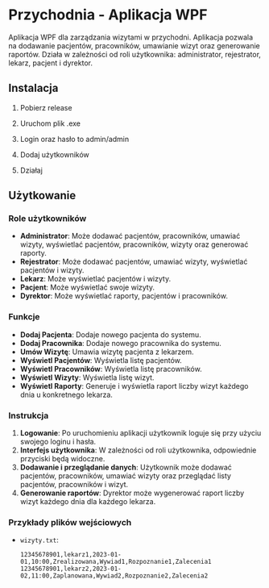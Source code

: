 # Przychodnia - Aplikacja WPF

Aplikacja WPF dla zarządzania wizytami w przychodni. Aplikacja pozwala na dodawanie pacjentów, pracowników, umawianie wizyt oraz generowanie raportów. Działa w zależności od roli użytkownika: administrator, rejestrator, lekarz, pacjent i dyrektor.

## Instalacja

1. Pobierz release

2. Uruchom plik .exe

3. Login oraz hasło to admin/admin

4. Dodaj użytkowników

5. Działaj
   
## Użytkowanie

### Role użytkowników

- **Administrator**: Może dodawać pacjentów, pracowników, umawiać wizyty, wyświetlać pacjentów, pracowników, wizyty oraz generować raporty.
- **Rejestrator**: Może dodawać pacjentów, umawiać wizyty, wyświetlać pacjentów i wizyty.
- **Lekarz**: Może wyświetlać pacjentów i wizyty.
- **Pacjent**: Może wyświetlać swoje wizyty.
- **Dyrektor**: Może wyświetlać raporty, pacjentów i pracowników.

### Funkcje

- **Dodaj Pacjenta**: Dodaje nowego pacjenta do systemu.
- **Dodaj Pracownika**: Dodaje nowego pracownika do systemu.
- **Umów Wizytę**: Umawia wizytę pacjenta z lekarzem.
- **Wyświetl Pacjentów**: Wyświetla listę pacjentów.
- **Wyświetl Pracowników**: Wyświetla listę pracowników.
- **Wyświetl Wizyty**: Wyświetla listę wizyt.
- **Wyświetl Raporty**: Generuje i wyświetla raport liczby wizyt każdego dnia u konkretnego lekarza.

### Instrukcja

1. **Logowanie**: Po uruchomieniu aplikacji użytkownik loguje się przy użyciu swojego loginu i hasła.
2. **Interfejs użytkownika**: W zależności od roli użytkownika, odpowiednie przyciski będą widoczne.
3. **Dodawanie i przeglądanie danych**: Użytkownik może dodawać pacjentów, pracowników, umawiać wizyty oraz przeglądać listy pacjentów, pracowników i wizyt.
4. **Generowanie raportów**: Dyrektor może wygenerować raport liczby wizyt każdego dnia dla każdego lekarza.

### Przykłady plików wejściowych

- `wizyty.txt`:

  ```text
  12345678901,lekarz1,2023-01-01,10:00,Zrealizowana,Wywiad1,Rozpoznanie1,Zalecenia1
  12345678901,lekarz2,2023-01-02,11:00,Zaplanowana,Wywiad2,Rozpoznanie2,Zalecenia2
